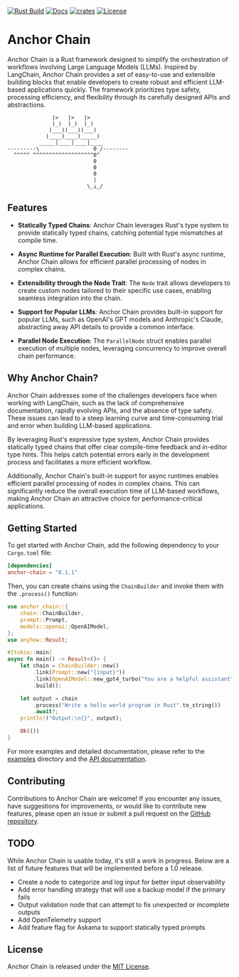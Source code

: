 [![Rust Build](https://github.com/emersonmde/anchor-chain/actions/workflows/rust.yml/badge.svg)](https://github.com/emersonmde/anchor-chain/actions/workflows/rust.yml)
[![Docs](https://img.shields.io/docsrs/anchor-chain/latest)](https://docs.rs/anchor-chain)
[![crates](https://img.shields.io/crates/v/anchor-chain.svg)](https://crates.io/crates/anchor-chain)
[![License](https://img.shields.io/crates/l/anchor-chain.svg)](LICENSE)

# Anchor Chain

Anchor Chain is a Rust framework designed to simplify the orchestration of 
workflows involving Large Language Models (LLMs). Inspired by LangChain, 
Anchor Chain provides a set of easy-to-use and extensible building blocks that 
enable developers to create robust and efficient LLM-based applications quickly. 
The framework prioritizes type safety, processing efficiency, and flexibility 
through its carefully designed APIs and abstractions.

```text
              |>   |>   |>
              )_)  )_)  )_)
             )___))___))___)
            )____)____)_____)
          _____|____|____|____
---------\                 0 /--------
  ^^^^^ ^^^^^^^^^^^^^^^^^^^0^
                           0
                           0
                           0
                           |
                         \_⟂_/
```

## Features

- **Statically Typed Chains**: Anchor Chain leverages Rust's type system to 
provide statically typed chains, catching potential type mismatches at compile 
time.

- **Async Runtime for Parallel Execution**: Built with Rust's async runtime, 
Anchor Chain allows for efficient parallel processing of nodes in complex 
chains.

- **Extensibility through the Node Trait**: The `Node` trait allows developers 
to create custom nodes tailored to their specific use cases, enabling seamless 
integration into the chain.

- **Support for Popular LLMs**: Anchor Chain provides built-in support for 
popular LLMs, such as OpenAI's GPT models and Anthropic's Claude, abstracting 
away API details to provide a common interface.

- **Parallel Node Execution**: The `ParallelNode` struct enables parallel 
execution of multiple nodes, leveraging concurrency to improve overall chain 
performance.

## Why Anchor Chain?

Anchor Chain addresses some of the challenges developers face when working with 
LangChain, such as the lack of comprehensive documentation, rapidly evolving 
APIs, and the absence of type safety. These issues can lead to a steep learning 
curve and time-consuming trial and error when building LLM-based applications.

By leveraging Rust's expressive type system, Anchor Chain provides statically 
typed chains that offer clear compile-time feedback and in-editor type hints. 
This helps catch potential errors early in the development process and 
facilitates a more efficient workflow.

Additionally, Anchor Chain's built-in support for async runtimes enables 
efficient parallel processing of nodes in complex chains. This can significantly 
reduce the overall execution time of LLM-based workflows, making Anchor Chain an 
attractive choice for performance-critical applications.

## Getting Started

To get started with Anchor Chain, add the following dependency to your 
`Cargo.toml` file:

```toml
[dependencies]
anchor-chain = "0.1.1"
```

Then, you can create chains using the `ChainBuilder` and invoke them with the 
`.process()` function:

```rust
use anchor_chain::{
    chain::ChainBuilder,
    prompt::Prompt,
    models::openai::OpenAIModel,
};
use anyhow::Result;

#[tokio::main]
async fn main() -> Result<()> {
    let chain = ChainBuilder::new()
        .link(Prompt::new("{input}"))
        .link(OpenAIModel::new_gpt4_turbo("You are a helpful assistant".to_string()).await)
        .build();

    let output = chain
        .process("Write a hello world program in Rust".to_string())
        .await?;
    println!("Output:\n{}", output);

    Ok(())
}
```

For more examples and detailed documentation, please refer to the 
[examples](examples) directory and the [API documentation](https://errorsignal.dev/anchor-chain/anchor_chain/).

## Contributing

Contributions to Anchor Chain are welcome! If you encounter any issues, have 
suggestions for improvements, or would like to contribute new features, please 
open an issue or submit a pull request on the 
[GitHub repository](https://github.com/emersonmde/anchor-chain).

## TODO

While Anchor Chain is usable today, it's still a work in progress. Below are a 
list of future features that will be implemented before a 1.0 release.

- Create a node to categorize and log input for better input observability
- Add error handling strategy that will use a backup model if the primary fails
- Output validation node that can attempt to fix unexpected or incomplete outputs
- Add OpenTelemetry support
- Add feature flag for Askama to support statically typed prompts

## License

Anchor Chain is released under the [MIT License](LICENSE).
